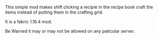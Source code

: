 This simple mod makes shift clicking a recipie in the recipe book craft the items instead of putting them in the crafting grid.

It is a fabric 1.16.4 mod.

Be Warned it may or may not be allowed on any paticular server.
